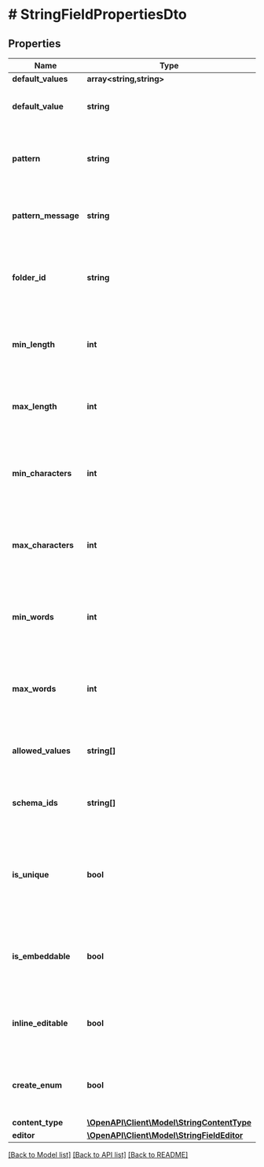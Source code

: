 # # StringFieldPropertiesDto

## Properties

Name | Type | Description | Notes
------------ | ------------- | ------------- | -------------
**default_values** | **array<string,string>** |  | [optional]
**default_value** | **string** | The default value for the field value. | [optional]
**pattern** | **string** | The pattern to enforce a specific format for the field value. | [optional]
**pattern_message** | **string** | The validation message for the pattern. | [optional]
**folder_id** | **string** | The initial id to the folder when the control supports file uploads. | [optional]
**min_length** | **int** | The minimum allowed length for the field value. | [optional]
**max_length** | **int** | The maximum allowed length for the field value. | [optional]
**min_characters** | **int** | The minimum allowed of normal characters for the field value. | [optional]
**max_characters** | **int** | The maximum allowed of normal characters for the field value. | [optional]
**min_words** | **int** | The minimum allowed number of words for the field value. | [optional]
**max_words** | **int** | The maximum allowed number of words for the field value. | [optional]
**allowed_values** | **string[]** | The allowed values for the field value. | [optional]
**schema_ids** | **string[]** | The allowed schema ids that can be embedded. | [optional]
**is_unique** | **bool** | Indicates if the field value must be unique. Ignored for nested fields and localized fields. | [optional]
**is_embeddable** | **bool** | Indicates that other content items or references are embedded. | [optional]
**inline_editable** | **bool** | Indicates that the inline editor is enabled for this field. | [optional]
**create_enum** | **bool** | Indicates whether GraphQL Enum should be created. | [optional]
**content_type** | [**\OpenAPI\Client\Model\StringContentType**](StringContentType.md) |  | [optional]
**editor** | [**\OpenAPI\Client\Model\StringFieldEditor**](StringFieldEditor.md) |  | [optional]

[[Back to Model list]](../../README.md#models) [[Back to API list]](../../README.md#endpoints) [[Back to README]](../../README.md)
